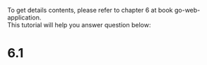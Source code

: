 To get details contents, please refer to chapter 6 at book go-web-application.  
This tutorial will help you answer question below:
# 6.1